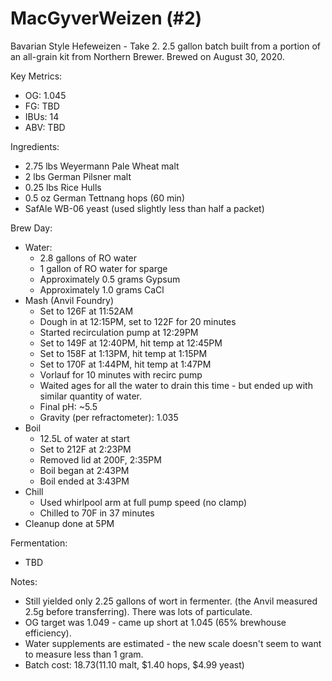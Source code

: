 # MacGyverWeizen (#2)

Bavarian Style Hefeweizen - Take 2.
2.5 gallon batch built from a portion of an all-grain kit from Northern Brewer.
Brewed on August 30, 2020.

Key Metrics:

 * OG: 1.045
 * FG: TBD
 * IBUs: 14
 * ABV: TBD

Ingredients:

 * 2.75 lbs Weyermann Pale Wheat malt
 * 2 lbs German Pilsner malt
 * 0.25 lbs Rice Hulls
 * 0.5 oz German Tettnang hops (60 min)
 * SafAle WB-06 yeast (used slightly less than half a packet)

Brew Day:

 * Water:
   * 2.8 gallons of RO water
   * 1 gallon of RO water for sparge
   * Approximately 0.5 grams Gypsum
   * Approximately 1.0 grams CaCl
 * Mash (Anvil Foundry)
   * Set to 126F at 11:52AM
   * Dough in at 12:15PM, set to 122F for 20 minutes
   * Started recirculation pump at 12:29PM
   * Set to 149F at 12:40PM, hit temp at 12:45PM
   * Set to 158F at 1:13PM, hit temp at 1:15PM
   * Set to 170F at 1:44PM, hit temp at 1:47PM
   * Vorlauf for 10 minutes with recirc pump
   * Waited ages for all the water to drain this time - but ended up with similar quantity of water.
   * Final pH: ~5.5
   * Gravity (per refractometer): 1.035
 * Boil
   * 12.5L of water at start
   * Set to 212F at 2:23PM
   * Removed lid at 200F, 2:35PM
   * Boil began at 2:43PM
   * Boil ended at 3:43PM
 * Chill
   * Used whirlpool arm at full pump speed (no clamp)
   * Chilled to 70F in 37 minutes
 * Cleanup done at 5PM

Fermentation:

 * TBD

Notes:

 * Still yielded only 2.25 gallons of wort in fermenter. (the Anvil measured 2.5g before transferring).
   There was lots of particulate.
 * OG target was 1.049 - came up short at 1.045 (65% brewhouse efficiency).
 * Water supplements are estimated - the new scale doesn't seem to want to measure less than 1 gram.
 * Batch cost: $18.73 ($11.10 malt, $1.40 hops, $4.99 yeast)

